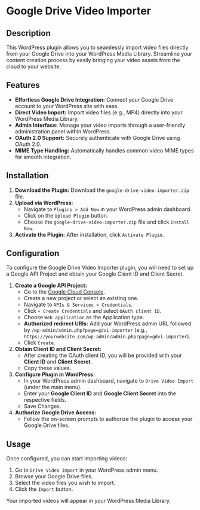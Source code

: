 # Google Drive Video Importer

## Description

This WordPress plugin allows you to seamlessly import video files directly from your Google Drive into your WordPress Media Library. Streamline your content creation process by easily bringing your video assets from the cloud to your website.

## Features

*   **Effortless Google Drive Integration:** Connect your Google Drive account to your WordPress site with ease.
*   **Direct Video Import:** Import video files (e.g., MP4) directly into your WordPress Media Library.
*   **Admin Interface:** Manage your video imports through a user-friendly administration panel within WordPress.
*   **OAuth 2.0 Support:** Securely authenticate with Google Drive using OAuth 2.0.
*   **MIME Type Handling:** Automatically handles common video MIME types for smooth integration.

## Installation

1.  **Download the Plugin:** Download the `google-drive-video-importer.zip` file.
2.  **Upload via WordPress:**
    *   Navigate to `Plugins > Add New` in your WordPress admin dashboard.
    *   Click on the `Upload Plugin` button.
    *   Choose the `google-drive-video-importer.zip` file and click `Install Now`.
3.  **Activate the Plugin:** After installation, click `Activate Plugin`.

## Configuration

To configure the Google Drive Video Importer plugin, you will need to set up a Google API Project and obtain your Google Client ID and Client Secret.

1.  **Create a Google API Project:**
    *   Go to the [Google Cloud Console](https://console.cloud.google.com/).
    *   Create a new project or select an existing one.
    *   Navigate to `APIs & Services > Credentials`.
    *   Click `+ Create Credentials` and select `OAuth client ID`.
    *   Choose `Web application` as the Application type.
    *   **Authorized redirect URIs:** Add your WordPress admin URL followed by `/wp-admin/admin.php?page=gdvi-importer` (e.g., `https://yourwebsite.com/wp-admin/admin.php?page=gdvi-importer`).
    *   Click `Create`.
2.  **Obtain Client ID and Client Secret:**
    *   After creating the OAuth client ID, you will be provided with your **Client ID** and **Client Secret**.
    *   Copy these values.
3.  **Configure Plugin in WordPress:**
    *   In your WordPress admin dashboard, navigate to `Drive Video Import` (under the main menu).
    *   Enter your **Google Client ID** and **Google Client Secret** into the respective fields.
    *   Save Changes.
4.  **Authorize Google Drive Access:**
    *   Follow the on-screen prompts to authorize the plugin to access your Google Drive files.

## Usage

Once configured, you can start importing videos:

1.  Go to `Drive Video Import` in your WordPress admin menu.
2.  Browse your Google Drive files.
3.  Select the video files you wish to import.
4.  Click the `Import` button.

Your imported videos will appear in your WordPress Media Library.
